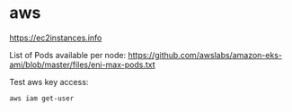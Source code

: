 # aws

https://ec2instances.info

List of Pods available per node:
https://github.com/awslabs/amazon-eks-ami/blob/master/files/eni-max-pods.txt

Test aws key access:
```bash
aws iam get-user
```
